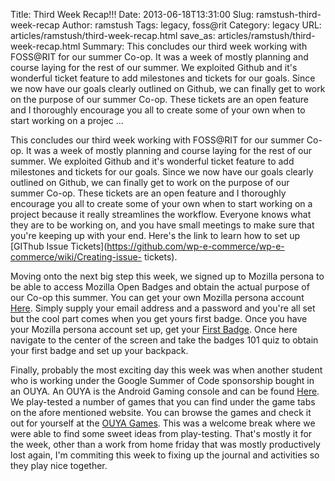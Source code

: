 Title: Third Week Recap!!!
Date: 2013-06-18T13:31:00
Slug: ramstush-third-week-recap
Author: ramstush
Tags: legacy, foss@rit
Category: legacy
URL: articles/ramstush/third-week-recap.html
save_as: articles/ramstush/third-week-recap.html
Summary: This concludes our third week working with FOSS@RIT for our summer Co-op. It was a week of mostly planning and course laying for the rest of our summer. We exploited Github and it's wonderful ticket feature to add milestones and tickets for our goals. Since we now have our goals clearly outlined on Github, we can finally get to work on the purpose of our summer Co-op. These tickets are an open feature and I thoroughly encourage you all to create some of your own when to start working on a projec ... 

This concludes our third week working with FOSS@RIT for our summer Co-op. It
was a week of mostly planning and course laying for the rest of our summer. We
exploited Github and it's wonderful ticket feature to add milestones and
tickets for our goals. Since we now have our goals clearly outlined on Github,
we can finally get to work on the purpose of our summer Co-op. These tickets
are an open feature and I thoroughly encourage you all to create some of your
own when to start working on a project because it really streamlines the
workflow. Everyone knows what they are to be working on, and you have small
meetings to make sure that you're keeping up with your end. Here's the link to
learn how to set up [GIThub Issue
Tickets](https://github.com/wp-e-commerce/wp-e-commerce/wiki/Creating-issue-
tickets).

Moving onto the next big step this week, we signed up to Mozilla persona to be
able to access Mozilla Open Badges and obtain the actual purpose of our Co-op
this summer. You can get your own Mozilla persona account [
Here](http://www.mozilla.org/en-US/persona/). Simply supply your email address
and a password and you're all set but the cool part comes when you get yours
first badge. Once you have your Mozilla persona account set up, get your
[First Badge](http://openbadges.org/earn/). Once here navigate to the center
of the screen and take the badges 101 quiz to obtain your first badge and set
up your backpack.

Finally, probably the most exciting day this week was when another student who
is working under the Google Summer of Code sponsorship bought in an OUYA. An
OUYA is the Android Gaming console and can be found
[Here](http://www.ouya.tv/). We play-tested a number of games that you can
find under the game tabs on the afore mentioned website. You can browse the
games and check it out for yourself at the [OUYA
Games](http://www.ouya.tv/games/). This was a welcome break where we were able
to find some sweet ideas from play-testing. That's mostly it for the week,
other than a work from home friday that was mostly productively lost again,
I'm commiting this week to fixing up the journal and activities so they play
nice together.


